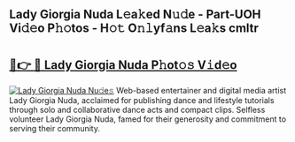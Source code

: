 ## Lady Giorgia Nuda L𝚎a𝚔ed N𝚞𝚍e - Part-UOH Vi𝚍𝚎o P𝚑𝚘tos - H𝚘𝚝 O𝚗𝚕yf𝚊ns L𝚎a𝚔s cmltr

# <h2><a href="http://kf13hsy.oniu.top/?m=Lady+Giorgia+Nuda">🔗👉 🔴 Lady Giorgia Nuda P𝚑ot𝚘𝚜 V𝚒d𝚎o</a></h2>

[![Lady Giorgia Nuda Nu𝚍e𝚜](https://i.imgur.com/0qMVB7G.gif)](http://kf13hsy.oniu.top/?m=Lady+Giorgia+Nuda)
Web-based entertainer and digital media artist Lady Giorgia Nuda, acclaimed for publishing dance and lifestyle tutorials through solo and collaborative dance acts and compact clips. Selfless volunteer Lady Giorgia Nuda, famed for their generosity and commitment to serving their community.  
